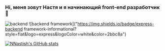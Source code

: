### Hi, меня зовут Настя и я начинающий front-end разработчик 👋

![backend](https://img.shields.io/badge/node.js-backend-informational?style=flat&logo=node.js&logoColor=white&color=2bbc8a)
![backend framework]("https://img.shields.io/badge/express-backend framework-informational?style=flat&logo=express&logoColor=white&color=2bbc8a")

[![NNastish's GitHub stats](https://github-readme-stats.vercel.app/api?username=NNastish)](https://github.com/anuraghazra/github-readme-stats)


<!--
**NNastish/NNastish** is a ✨ _special_ ✨ repository because its `README.md` (this file) appears on your GitHub profile.

Here are some ideas to get you started:

- 🔭 I’m currently working on ...
- 🌱 I’m currently learning ...
- 👯 I’m looking to collaborate on ...
- 🤔 I’m looking for help with ...
- 💬 Ask me about ...
- 📫 How to reach me: ...
- 😄 Pronouns: ...
- ⚡ Fun fact: ...
-->
